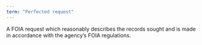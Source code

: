 ```yaml
---
term: "Perfected request"
---
```


A FOIA request which reasonably describes the records sought and is made in accordance with the agency’s FOIA regulations.
